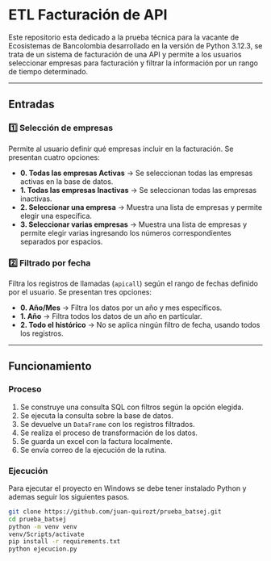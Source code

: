 # ETL Facturación de API
 
Este repositorio esta dedicado a la prueba técnica para la vacante de Ecosistemas de Bancolombia desarrollado en la versión de Python 3.12.3, se trata de un sistema de facturación de una API y permite a los usuarios seleccionar empresas para facturación y filtrar la información por un rango de tiempo determinado.
 
---
 
## Entradas
 
### 1️⃣ Selección de empresas
Permite al usuario definir qué empresas incluir en la facturación. Se presentan cuatro opciones:
 
- **0. Todas las empresas Activas** → Se seleccionan todas las empresas activas en la base de datos.
- **1. Todas las empresas Inactivas** → Se seleccionan todas las empresas inactivas.
- **2. Seleccionar una empresa** → Muestra una lista de empresas y permite elegir una específica.
- **3. Seleccionar varias empresas** → Muestra una lista de empresas y permite elegir varias ingresando los números correspondientes separados por espacios.
 
### 2️⃣ Filtrado por fecha
Filtra los registros de llamadas (`apicall`) según el rango de fechas definido por el usuario. Se presentan tres opciones:
 
- **0. Año/Mes** → Filtra los datos por un año y mes específicos.
- **1. Año** → Filtra todos los datos de un año en particular.
- **2. Todo el histórico** → No se aplica ningún filtro de fecha, usando todos los registros.
 
---
## Funcionamiento
 
### **Proceso**
1. Se construye una consulta SQL con filtros según la opción elegida.
2. Se ejecuta la consulta sobre la base de datos.
3. Se devuelve un `DataFrame` con los registros filtrados.
4. Se realiza el proceso de transformación de los datos.
5. Se guarda un excel con la factura localmente.
6. Se envía correo de la ejecución de la rutina.
 
### **Ejecución**
Para ejecutar el proyecto en Windows se debe tener instalado Python y ademas seguir los siguientes pasos.
```bash
git clone https://github.com/juan-quirozt/prueba_batsej.git
cd prueba_batsej
python -m venv venv
venv/Scripts/activate
pip install -r requirements.txt
python ejecucion.py
```